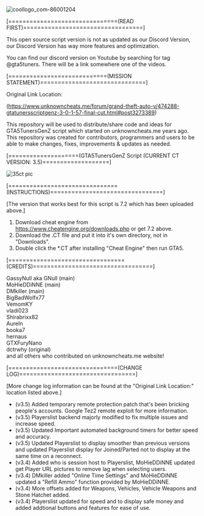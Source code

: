 ![coollogo_com-86001204](https://user-images.githubusercontent.com/121238089/215266662-298b1de1-e38d-4a27-9e22-4cd2bce23735.png)

[===============================(READ FIRST)==================================]

This open source script version is not as updated as our Discord Version, our Discord Version has way more features and optimization.

You can find our discord version on Youtube by searching for tag @gta5tuners. There will be a link somewhere one of the videos.

[============================(MISSION STATEMENT)==============================]

Original Link Location: 

(https://www.unknowncheats.me/forum/grand-theft-auto-v/474288-gtatunersscriptgenz-3-0-1-57-final-cut.html#post3273389)

This repository will be used to distribute/share code and ideas for GTA5TunersGenZ script which started on unknowncheats.me years ago.
This repository was created for contributors, programmers and users to be able to make changes, fixes, improvements & updates as needed.

[====================(GTA5TunersGenZ Script (CURRENT CT VERSION: 3.5)===================]

![35ct pic](https://user-images.githubusercontent.com/121238089/215264871-87de5b65-d15d-4197-86a8-6e6ef0ab3f61.PNG)

[===============================(INSTRUCTIONS)================================]

[The version that works best for this script is 7.2 which has been uploaded above.]

1. Download cheat engine from https://www.cheatengine.org/downloads.php or get 7.2 above.
2. Download the .CT file and put it into it's own directory, not in "Downloads".
3. Double click the *.CT after installing "Cheat Engine" then run GTA5.

[=================================(CREDITS)==================================]

GassyNull aka GNull (main) <br>MoHieDDiNNE (main)<br>DMkiller (main)<br>BigBadWolfx77<br>VemomKY<br>vladi023<br>Shirabrixx82<br>AureIn<br>booka7<br>hernaus<br>GTXFuryNano<br>dctrwhy (original)<br> and all others who contributed on unknowncheats.me website!

[===============================(CHANGE LOG)=================================]

[More change log information can be found at the "Original Link Location:" location listed above.]

- (v3.5) Added temporary remote protection patch that's been bricking people's accounts. Google Tez2 remote exploit for more information.
- (v3.5) Playerslist backend majorly modified to fix multiple issues and increase speed.
- (v3.5) Updated Important automated background timers for better speed and accuracy.
- (v3.5) Updated Playerslist to display smoother than previous versions and updated Playerslist display for Joined/Parted not to display at the same time on a reconnect.
- (v3.4) Added who is session host to Playerslist, MoHieDDiNNE updated get Player URL pictures to remove lag when selecting users.
- (v3.4) DMkiller added "Online Time Settings" and MoHieDDiNNE updated a "Refill Ammo" function provided by MoHieDDiNNE.
- (v3.4) More offsets added for Weapons, Vehicles, Vehicle Weapons and Stone Hatchet added.
- (v3.4) Playerslist updated for speed and to display safe money and added addtional buttons and features for ease of use.
